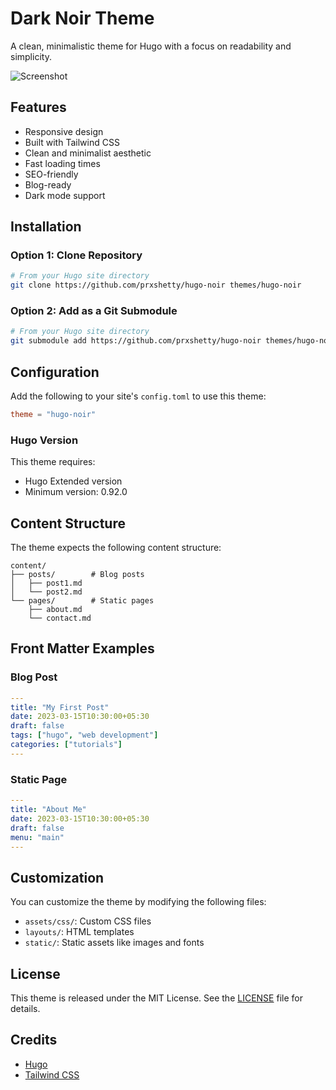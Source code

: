 # Dark Noir Theme

A clean, minimalistic theme for Hugo with a focus on readability and simplicity.

![Screenshot](https://raw.githubusercontent.com/prxshetty/hugo-noir/main/images/screenshot.png)

## Features

- Responsive design
- Built with Tailwind CSS
- Clean and minimalist aesthetic
- Fast loading times
- SEO-friendly
- Blog-ready
- Dark mode support


## Installation

### Option 1: Clone Repository

```bash
# From your Hugo site directory
git clone https://github.com/prxshetty/hugo-noir themes/hugo-noir
```

### Option 2: Add as a Git Submodule

```bash
# From your Hugo site directory
git submodule add https://github.com/prxshetty/hugo-noir themes/hugo-noir
```

## Configuration

Add the following to your site's `config.toml` to use this theme:

```toml
theme = "hugo-noir"
```

### Hugo Version

This theme requires:
- Hugo Extended version
- Minimum version: 0.92.0

## Content Structure

The theme expects the following content structure:

```
content/
├── posts/        # Blog posts
│   ├── post1.md
│   └── post2.md
└── pages/        # Static pages
    ├── about.md
    └── contact.md
```

## Front Matter Examples

### Blog Post

```yaml
---
title: "My First Post"
date: 2023-03-15T10:30:00+05:30
draft: false
tags: ["hugo", "web development"]
categories: ["tutorials"]
---
```

### Static Page

```yaml
---
title: "About Me"
date: 2023-03-15T10:30:00+05:30
draft: false
menu: "main"
---
```

## Customization

You can customize the theme by modifying the following files:

- `assets/css/`: Custom CSS files
- `layouts/`: HTML templates
- `static/`: Static assets like images and fonts

## License

This theme is released under the MIT License. See the [LICENSE](https://github.com/prxshetty/hugo-noir/blob/main/LICENSE) file for details.

## Credits

- [Hugo](https://gohugo.io/)
- [Tailwind CSS](https://tailwindcss.com/) 